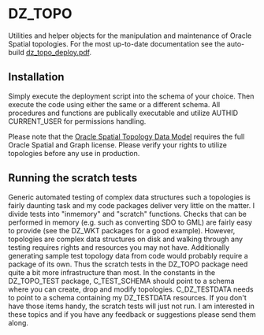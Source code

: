 # DZ_TOPO
Utilities and helper objects for the manipulation and maintenance of Oracle Spatial topologies.
For the most up-to-date documentation see the auto-build  [dz_topo_deploy.pdf](https://github.com/pauldzy/DZ_TOPO/blob/master/dz_topo_deploy.pdf).

## Installation
Simply execute the deployment script into the schema of your choice.  Then execute the code using either the same or a different schema.  All procedures and functions are publically executable and utilize AUTHID CURRENT_USER for permissions handling.

Please note that the [Oracle Spatial Topology Data Model](https://docs.oracle.com/database/121/TOPOL/sdo_topo_concepts.htm#TOPOL100) requires the full Oracle Spatial and Graph license.  Please verify your rights to utilize topologies before any use in production.

## Running the scratch tests
Generic automated testing of complex data structures such a topologies is fairly daunting task and my code packages deliver very little on the matter.  I divide tests into "inmemory" and "scratch" functions.  Checks that can be performed in memory (e.g. such as converting SDO to GML) are fairly easy to provide (see the DZ_WKT packages for a good example).  However, topologies are complex data structures on disk and walking through any testing requires rights and resources you may not have.  Additionally generating sample test topology data from code would probably require a package of its own.  Thus the scratch tests in the DZ_TOPO package need quite a bit more infrastructure than most.  In the constants in the DZ_TOPO_TEST package, C_TEST_SCHEMA should point to a schema where you can create, drop and modify topologies.  C_DZ_TESTDATA needs to point to a schema containing my DZ_TESTDATA resources.  If you don't have those items handy, the scratch tests will just not run.  I am interested in these topics and if you have any feedback or suggestions please send them along.
